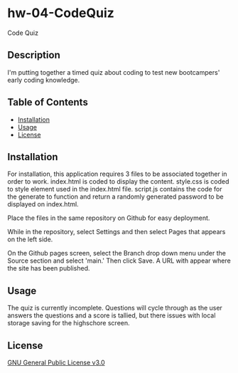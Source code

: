 # hw-04-CodeQuiz

Code Quiz

## Description

I'm putting together a timed quiz about coding to test new bootcampers' early coding knowledge. 


## Table of Contents

- [Installation](#installation)
- [Usage](#usage)
- [License](#license)

## Installation

For installation, this application requires 3 files to be associated together in order to work. 
index.html is coded to display the content.
style.css is coded to style element used in the index.html file.
script.js contains the code for the generate to function and return a randomly generated password to be displayed on index.html.

Place the files in the same repository on Github for easy deployment.

While in the repository, select Settings and then select Pages that appears on the left side. 

On the Github pages screen, select the Branch drop down menu under the Source section and select 'main.' Then click Save. A URL with appear where the site has been published.

## Usage

The quiz is currently incomplete. Questions will cycle through as the user answers the questions and a score is tallied, but there issues with local storage saving for the highschore screen. 


## License

[GNU General Public License v3.0](/COPYING.txt)


